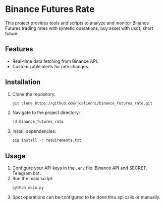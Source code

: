 # Binance Futures Rate

This project provides tools and scripts to analyze and monitor Binance Futures trading rates with syntetic operations, buy asset with usdt, short future.

## Features

- Real-time data fetching from Binance API.
- Customizable alerts for rate changes.

## Installation

1. Clone the repository:
    ```bash
    git clone https://github.com/jcalienni/binance_futures_rate.git
    ```
2. Navigate to the project directory:
    ```bash
    cd binance_futures_rate
    ```
3. Install dependencies:
    ```bash
    pip install -r requirements.txt
    ```

## Usage

1. Configure your API keys in the `.env` file. Binance API and SECRET. Telegram bot.
2. Run the main script:
    ```bash
    python main.py
    ```
3. Spot operations can be configured to be done thru api calls or manually.